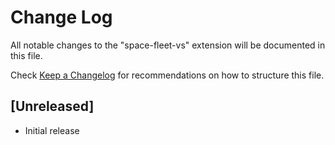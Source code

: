 # Change Log

All notable changes to the "space-fleet-vs" extension will be documented in this file.

Check [Keep a Changelog](http://keepachangelog.com/) for recommendations on how to structure this file.

## [Unreleased]

- Initial release
